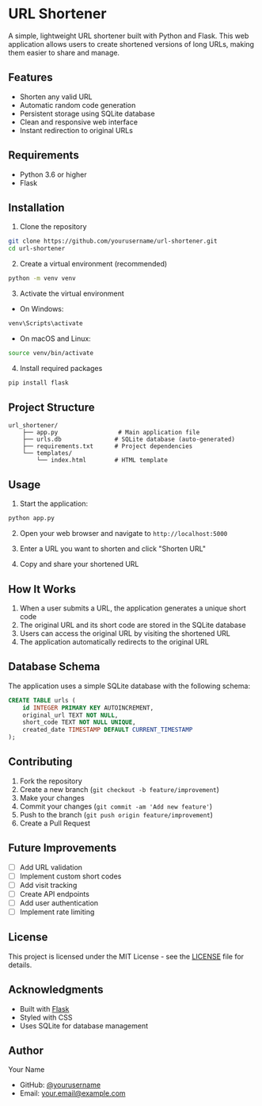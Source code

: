 # URL Shortener

A simple, lightweight URL shortener built with Python and Flask. This web application allows users to create shortened versions of long URLs, making them easier to share and manage.

## Features

- Shorten any valid URL
- Automatic random code generation
- Persistent storage using SQLite database
- Clean and responsive web interface
- Instant redirection to original URLs

## Requirements

- Python 3.6 or higher
- Flask

## Installation

1. Clone the repository
```bash
git clone https://github.com/yourusername/url-shortener.git
cd url-shortener
```

2. Create a virtual environment (recommended)
```bash
python -m venv venv
```

3. Activate the virtual environment
- On Windows:
```bash
venv\Scripts\activate
```
- On macOS and Linux:
```bash
source venv/bin/activate
```

4. Install required packages
```bash
pip install flask
```

## Project Structure

```
url_shortener/
    ├── app.py                 # Main application file
    ├── urls.db               # SQLite database (auto-generated)
    ├── requirements.txt      # Project dependencies
    └── templates/
        └── index.html        # HTML template
```

## Usage

1. Start the application:
```bash
python app.py
```

2. Open your web browser and navigate to `http://localhost:5000`

3. Enter a URL you want to shorten and click "Shorten URL"

4. Copy and share your shortened URL

## How It Works

1. When a user submits a URL, the application generates a unique short code
2. The original URL and its short code are stored in the SQLite database
3. Users can access the original URL by visiting the shortened URL
4. The application automatically redirects to the original URL

## Database Schema

The application uses a simple SQLite database with the following schema:

```sql
CREATE TABLE urls (
    id INTEGER PRIMARY KEY AUTOINCREMENT,
    original_url TEXT NOT NULL,
    short_code TEXT NOT NULL UNIQUE,
    created_date TIMESTAMP DEFAULT CURRENT_TIMESTAMP
);
```

## Contributing

1. Fork the repository
2. Create a new branch (`git checkout -b feature/improvement`)
3. Make your changes
4. Commit your changes (`git commit -am 'Add new feature'`)
5. Push to the branch (`git push origin feature/improvement`)
6. Create a Pull Request

## Future Improvements

- [ ] Add URL validation
- [ ] Implement custom short codes
- [ ] Add visit tracking
- [ ] Create API endpoints
- [ ] Add user authentication
- [ ] Implement rate limiting

## License

This project is licensed under the MIT License - see the [LICENSE](LICENSE) file for details.

## Acknowledgments

- Built with [Flask](https://flask.palletsprojects.com/)
- Styled with CSS
- Uses SQLite for database management

## Author

Your Name
- GitHub: [@yourusername](https://github.com/yourusername)
- Email: your.email@example.com
